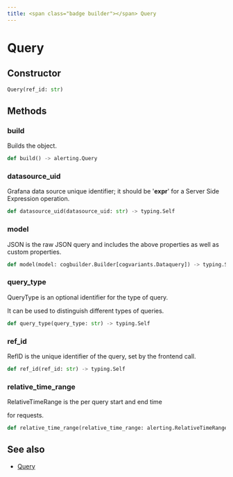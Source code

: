 ```yaml
---
title: <span class="badge builder"></span> Query
---
```

# <span class="badge builder"></span> Query

## Constructor

```python
Query(ref_id: str)
```
## Methods

### <span class="badge object-method"></span> build

Builds the object.

```python
def build() -> alerting.Query
```

### <span class="badge object-method"></span> datasource_uid

Grafana data source unique identifier; it should be '__expr__' for a Server Side Expression operation.

```python
def datasource_uid(datasource_uid: str) -> typing.Self
```

### <span class="badge object-method"></span> model

JSON is the raw JSON query and includes the above properties as well as custom properties.

```python
def model(model: cogbuilder.Builder[cogvariants.Dataquery]) -> typing.Self
```

### <span class="badge object-method"></span> query_type

QueryType is an optional identifier for the type of query.

It can be used to distinguish different types of queries.

```python
def query_type(query_type: str) -> typing.Self
```

### <span class="badge object-method"></span> ref_id

RefID is the unique identifier of the query, set by the frontend call.

```python
def ref_id(ref_id: str) -> typing.Self
```

### <span class="badge object-method"></span> relative_time_range

RelativeTimeRange is the per query start and end time

for requests.

```python
def relative_time_range(relative_time_range: alerting.RelativeTimeRange) -> typing.Self
```

## See also

 * <span class="badge object-type-class"></span> [Query](./object-Query.md)
